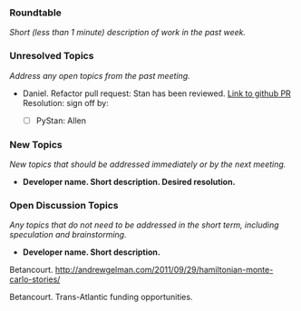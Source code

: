 ### Roundtable
_Short (less than 1 minute) description of work in the past week._

### Unresolved Topics
_Address any open topics from the past meeting._

* Daniel. Refactor pull request: Stan has been reviewed. [Link to github PR](https://github.com/stan-dev/stan/pull/2004) Resolution: sign off by:
  - [ ] PyStan: Allen


### New Topics
_New topics that should be addressed immediately or by the next
meeting._

* __Developer name.  Short description.  Desired resolution.__

### Open Discussion Topics
_Any topics that do not need to be addressed in the short term,
including speculation and brainstorming._

* __Developer name.  Short description.__

Betancourt.  http://andrewgelman.com/2011/09/29/hamiltonian-monte-carlo-stories/

Betancourt.  Trans-Atlantic funding opportunities.